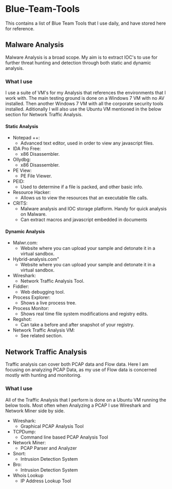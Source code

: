 # Blue-Team-Tools
This contains a list of Blue Team Tools that I use daily, and have stored here for reference.


## Malware Analysis
Malware Analysis is a broad scope. My aim is to extract IOC's to use for further threat hunting and detection through both static and dynamic analysis.

### What I use

I use a suite of VM's for my Analysis that references the environments that I work with. The main testing ground is done on a Windows 7 VM with no AV installed. Then another Windows 7 VM with all the corporate security tools installed. Aditionally I will also use the Ubuntu VM mentioned in the below section for Network Traffic Analysis.

#### Static Analysis
- Notepad ++:	
	- Advanced text editor, used in order to view any javascript files.
- IDA Pro Free:
	- x86 Disassembler.
- Ollydbg:
	- x86 Disassembler.
- PE View:
	- PE File Viewer.
- PEID:
	- Used to determine if a file is packed, and other basic info.
- Resource Hacker:
	- Allows us to view the resources that an executable file calls.
- CRITS:
	- Malware analysis and IOC storage platform. Handy for quick analysis on Malware.
	- Can extract macros and javascript embedded in documents
#### Dynamic Analysis
- Malwr.com:
	- Website where you can upload your sample and detonate it in a virtual sandbox.
- Hybrid-analysis.com"
	- Website where you can upload your sample and detonate it in a virtual sandbox.
- Wireshark:
	- Network Traffic Analysis Tool.
- Fiddler:
	- Web debugging tool.
- Process Explorer:
	- Shows a live process tree.
- Process Monitor:
	- Shows real time file system modifications and registry edits.
- Regshot:
	- Can take a before and after snapshot of your registry.
- Network Traffic Analysis VM:
	- See related section.


## Network Traffic Analysis
Traffic analysis can cover both PCAP data and Flow data. Here I am focusing on analyzing PCAP Data, as my use of Flow data is concerned mostly with hunting and monitoring.

### What I use

All of the Traffic Analysis that I perform is done on a Ubuntu VM running the below tools. Most often when Analyzing a PCAP I use Wireshark and Network Miner side by side.

- Wireshark:
	- Graphical PCAP Analysis Tool
- TCPDump:
	- Command line based PCAP Analysis Tool
- Network Miner:
	- PCAP Parser and Analyzer
- Snort:
	- Intrusion Detection System
- Bro:
	- Intrusion Detection System
- Whois Lookup
	- IP Address Lookup Tool
